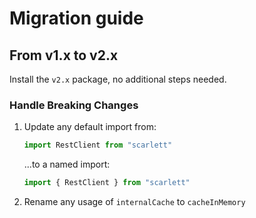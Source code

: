 # Migration guide

## From v1.x to v2.x

Install the `v2.x` package, no additional steps needed.

### Handle Breaking Changes

1. Update any default import from:
   ```ts
   import RestClient from "scarlett"
   ```
   ...to a named import:

   ```ts
   import { RestClient } from "scarlett"
   ```
2. Rename any usage of `internalCache` to `cacheInMemory`